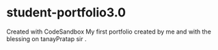 # student-portfolio3.0
Created with CodeSandbox
My first portfolio created by me and with the blessing on tanayPratap sir .

